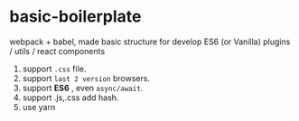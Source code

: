 # basic-boilerplate
webpack + babel, made basic structure for develop ES6 (or Vanilla) plugins / utils / react components

1. support `.css` file.
2. support `last 2 version` browsers.
3. support **ES6** , even `async/await`.
4. support .js,.css add hash.
5. use yarn
